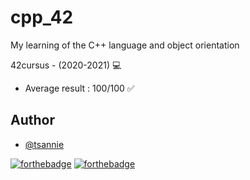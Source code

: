 # cpp_42
My learning of the C++ language and object orientation

42cursus - (2020-2021) 💻

* Average result : 100/100 ✅

## Author

* [@tsannie](https://github.com/tsannie)

[![forthebadge](https://forthebadge.com/images/badges/made-with-c-plus-plus.svg)](https://forthebadge.com) [![forthebadge](https://forthebadge.com/images/badges/not-a-bug-a-feature.svg)](https://forthebadge.com)
